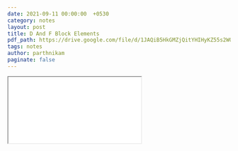 ```yaml
---
date: 2021-09-11 00:00:00  +0530
category: notes
layout: post
title: D And F Block Elements
pdf_path: https://drive.google.com/file/d/1JAQiB5HkGMZjQitYHIHyKZ55s2WQjGmW/preview?usp=sharing
tags: notes
author: parthnikam
paginate: false
---
```


<iframe class="embed-pdf" src="{{ page.pdf_path }}#toolbar=0" seamless="seamless" scrolling="no" style="overflow:hidden"></iframe>
